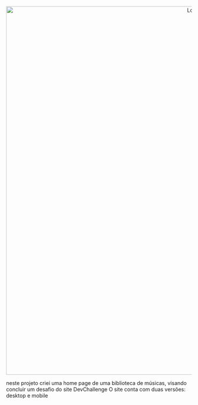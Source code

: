 <br />
<p align="center">
    <img src="https://imgur.com/ipLHFFb.gif" alt="Logo" width="1000">

neste projeto criei uma home page de uma biblioteca de músicas, visando concluir um desafio do site DevChallenge
O site conta com duas versões: desktop e mobile